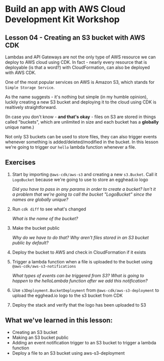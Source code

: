 # Build an app with AWS Cloud Development Kit Workshop

## Lesson 04 - Creating an S3 bucket with AWS CDK

Lambdas and API Gateways are not the only type of AWS resource we can deploy to AWS cloud using CDK. In fact - nearly every resource that is deployable (is that a word?) with CloudFormation, can also be deployed with AWS CDK.

One of the most popular services on AWS is Amazon S3, which stands for `Simple Storage Service`.

As the name suggests - it's nothing but simple (in my humble opinion), luckily creating a new S3 bucket and deploying it to the cloud using CDK is realtively straightforward.

(In case you don't know - **and that's okay** - files on S3 are stored in things called "buckets", which are unlimited in size and each bucket has a **globally** unique name.)

Not only S3 buckets can be used to store files, they can also trigger events whenever something is added/deleted/modified in the bucket. In this lesson we're going to trigger our `hello` lambda function whenever a file.

## Exercises

1. Start by importing `@aws-cdk/aws-s3` and creating a new `s3.Bucket`. Call it `LogoBucket` because we're going to use to store an egghead.io logo

   _Did you have to pass in any params in order to create a bucket?_
   _Isn't it a problem that we're going to call the bucket "LogoBucket" since the names are globally unique?_

2. Run `cdk diff` to see what's changed

   _What is the name of the bucket?_

3. Make the bucket public

   _Why do we have to do that? Why aren't files stored in an S3 bucket public by default?_

4. Deploy the bucket to AWS and check in CloudFormation if it exists

5. Trigger a lambda function when a file is uploaded to the bucket using `@aws-cdk/aws-s3-notifications`

   _What types of events can be triggered from S3?_
   _What is going to happen to the helloLambda function after we add this notification?_

6. Use `s3Deployment.BucketDeployment` from `@aws-cdk/aws-s3-deployment` to upload the egghead.io logo to the s3 bucket from CDK

7. Deploy the stack and verify that the logo has been uploaded to S3

## What we've learned in this lesson:

- Creating an S3 bucket
- Making an S3 bucket public
- Adding an event notification trigger to an S3 bucket to trigger a lambda function
- Deploy a file to an S3 bucket using aws-s3-deployment

